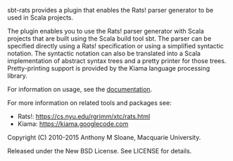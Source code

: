 sbt-rats provides a plugin that enables the Rats! parser generator to be used in Scala projects.

The plugin enables you to use the Rats! parser generator with Scala projects that are built using the Scala build tool sbt. The parser can be specified directly using a Rats! specification or using a simplified syntactic notation. The syntactic notation can also be translated into a Scala implementation of abstract syntax trees and a pretty printer for those trees. Pretty-printing support is provided by the Kiama language processing library.

For information on usage, see the [documentation](https://bitbucket.org/inkytonik/sbt-rats/src/default/wiki/usage.md).

For more information on related tools and packages see:

* Rats!: https://cs.nyu.edu/rgrimm/xtc/rats.html
* Kiama: https://kiama.googlecode.com

Copyright (C) 2010-2015 Anthony M Sloane, Macquarie University.

Released under the New BSD License.  See LICENSE for details.
